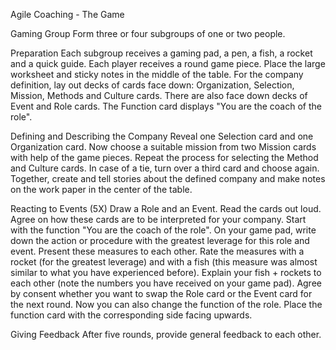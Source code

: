 Agile Coaching - The Game

Gaming Group
Form three or four subgroups of one or two people.

Preparation
Each subgroup receives a gaming pad, a pen, a fish, a rocket and a quick guide. Each player receives a round game piece.
Place the large worksheet and sticky notes in the middle of the table. For the company definition, lay out decks of cards face down: Organization, Selection, Mission, Methods and Culture cards. There are also face down decks of Event and Role cards. The Function card displays "You are the coach of the role".

Defining and Describing the Company
Reveal one Selection card and one Organization card. Now choose a suitable mission from two Mission cards with help of the game pieces. Repeat the process for selecting the Method and Culture cards. In case of a tie, turn over a third card and choose again. Together, create and tell stories about the defined company and make notes on the work paper in the center of the table.

Reacting to Events (5X)
Draw a Role and an Event. Read the cards out loud. Agree on how these cards are to be interpreted for your company.
Start with the function "You are the coach of the role".
On your game pad, write down the action or procedure with the greatest leverage for this role and event. Present these measures to each other.
Rate the measures with a rocket (for the greatest leverage) and with a fish (this measure was almost similar to what you have experienced before).
Explain your fish + rockets to each other (note the numbers you have received on your game pad).
Agree by consent whether you want to swap the Role card or the Event card for the next round. Now you can also change the function of the role. Place the function card with the corresponding side facing upwards.

Giving Feedback
After five rounds, provide general feedback to each other.
